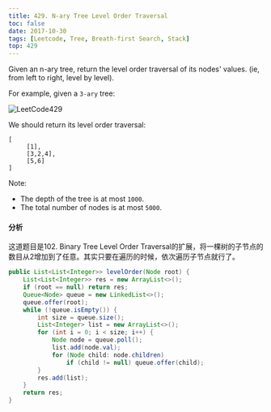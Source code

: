 ```yaml
---
title: 429. N-ary Tree Level Order Traversal
toc: false
date: 2017-10-30
tags: [Leetcode, Tree, Breath-first Search, Stack]
top: 429
---
```


Given an n-ary tree, return the level order traversal of its nodes' values. (ie, from left to right, level by level).

For example, given a `3-ary` tree:

 
![LeetCode429](http://or9a8nskt.bkt.clouddn.com/LeetCode429.png)



 

We should return its level order traversal:

```
[
     [1],
     [3,2,4],
     [5,6]
]
```
 

Note:

* The depth of the tree is at most `1000`.
* The total number of nodes is at most `5000`.


#### 分析

这道题目是102. Binary Tree Level Order Traversal的扩展，将一棵树的子节点的数目从2增加到了任意。其实只要在遍历的时候，依次遍历子节点就行了。

```Java
public List<List<Integer>> levelOrder(Node root) {
    List<List<Integer>> res = new ArrayList<>();
    if (root == null) return res;
    Queue<Node> queue = new LinkedList<>();
    queue.offer(root);
    while (!queue.isEmpty()) {
        int size = queue.size();
        List<Integer> list = new ArrayList<>();
        for (int i = 0; i < size; i++) {
            Node node = queue.poll();
            list.add(node.val);
            for (Node child: node.children)
                if (child != null) queue.offer(child);
        }
        res.add(list);
    }
    return res;
}
```